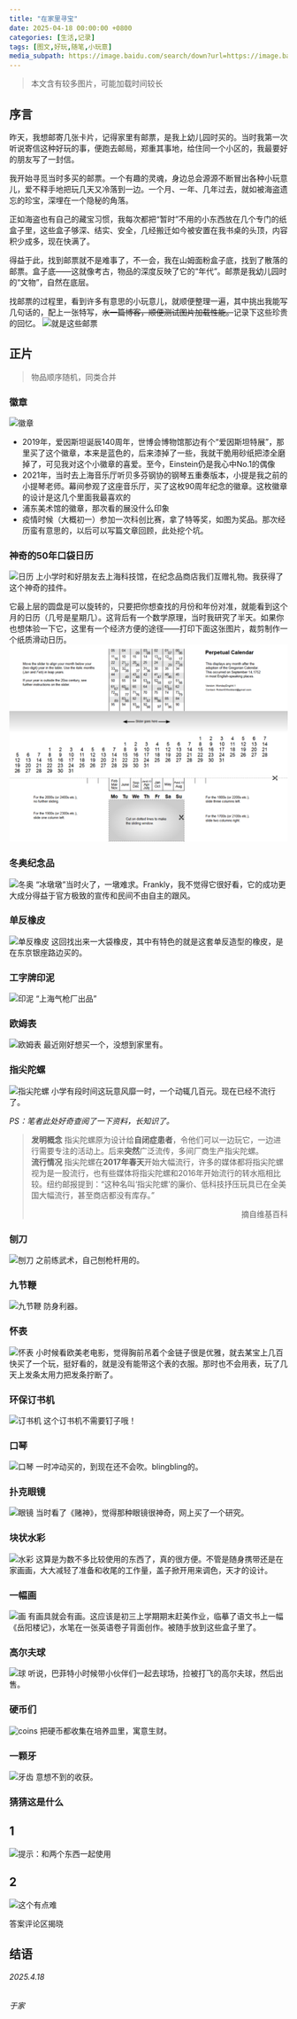 ```yaml
---
title: "在家里寻宝"
date: 2025-04-18 00:00:00 +0800
categories: [生活,记录]
tags: [图文,好玩,随笔,小玩意]
media_subpath: https://image.baidu.com/search/down?url=https://image.baidu.com/search/down?url=https://tvax2.sinaimg.cn/large/008ulBlUgy1i0mdqoehxhj335s2dcu0y.jpg
---
```

>本文含有较多图片，可能加载时间较长

## 序言
昨天，我想邮寄几张卡片，记得家里有邮票，是我上幼儿园时买的。当时我第一次听说寄信这种好玩的事，便跑去邮局，郑重其事地，给住同一个小区的，我最要好的朋友写了一封信。

我开始寻觅当时多买的邮票。一个有趣的灵魂，身边总会源源不断冒出各种小玩意儿，爱不释手地把玩几天又冷落到一边。一个月、一年、几年过去，就如被海盗遗忘的珍宝，深埋在一个隐秘的角落。

正如海盗也有自己的藏宝习惯，我每次都把“暂时”不用的小东西放在几个专门的纸盒子里，这些盒子够深、结实、安全，几经搬迁如今被安置在我书桌的头顶，内容积少成多，现在快满了。

得益于此，找到邮票就不是难事了，不一会，我在山姆面粉盒子底，找到了散落的邮票。盒子底——这就像考古，物品的深度反映了它的“年代”。邮票是我幼儿园时的“文物”，自然在底层。

找邮票的过程里，看到许多有意思的小玩意儿，就顺便整理一遍，其中挑出我能写几句话的，配上一张特写，~~水一篇博客，顺便测试图片加载性能。~~记录下这些珍贵的回忆。
![就是这些邮票](https://image.baidu.com/search/down?url=https://image.baidu.com/search/down?url=https://tvax2.sinaimg.cn/large/008ulBlUgy1i0mdqoehxhj335s2dcu0y.jpg)

## 正片
>物品顺序随机，同类合并

### 徽章
![徽章](https://image.baidu.com/search/down?url=https://tvax4.sinaimg.cn/large/008ulBlUgy1i0mdruf0rij311b0b37ks.jpg)
- 2019年，爱因斯坦诞辰140周年，世博会博物馆那边有个“爱因斯坦特展”，那里买了这个徽章，本来是蓝色的，后来漆掉了一些，我就干脆用砂纸把漆全磨掉了，可见我对这个小徽章的喜爱。至今，Einstein仍是我心中No.1的偶像
- 2021年，当时去上海音乐厅听贝多芬钢协的钢琴五重奏版本，小提是我之前的小提琴老师。幕间参观了这座音乐厅，买了这枚90周年纪念的徽章。这枚徽章的设计是这几个里面我最喜欢的
- 浦东美术馆的徽章，那次看的展没什么印象
- 疫情时候（大概初一）参加一次科创比赛，拿了特等奖，如图为奖品。那次经历蛮有意思的，以后可以写篇文章回顾，此处挖个坑。

### 神奇的50年口袋日历
![日历](https://image.baidu.com/search/down?url=https://tvax3.sinaimg.cn/large/008ulBlUgy1i0mdrtx41cj30y70idnk0.jpg)
上小学时和好朋友去上海科技馆，在纪念品商店我们互赠礼物。我获得了这个神奇的挂件。

它最上层的圆盘是可以旋转的，只要把你想查找的月份和年份对准，就能看到这个月的日历（几号是星期几）。这背后有一个数学原理，当时我研究了半天。如果你也想体验一下它，这里有一个经济方便的途径——打印下面这张图片，裁剪制作一个纸质滑动日历。
![diy一个滑动100年日历](/assets/img/20250418/calendar.png)

### 冬奥纪念品
![冬奥](https://image.baidu.com/search/down?url=https://tvax1.sinaimg.cn/large/008ulBlUgy1i0mdrv2wr0j30jc0k9dxc.jpg)
“冰墩墩”当时火了，一墩难求。Frankly，我不觉得它很好看，它的成功更大成分得益于官方极致的宣传和民间不由自主的跟风。

### 单反橡皮
![单反橡皮](https://image.baidu.com/search/down?url=https://tvax2.sinaimg.cn/large/008ulBlUgy1i0mdry9ugrj335s2dcx6r.jpg)
这回找出来一大袋橡皮，其中有特色的就是这套单反造型的橡皮，是在东京银座路边买的。

### 工字牌印泥
![印泥](https://image.baidu.com/search/down?url=https://tvax2.sinaimg.cn/large/008ulBlUgy1i0mdqm8dgej335s2dcqv7.jpg)
“上海气枪厂出品”

### 欧姆表
![欧姆表](https://image.baidu.com/search/down?url=https://tvax2.sinaimg.cn/large/008ulBlUgy1i0mdribxavj32dc35sb2b.jpg)
最近刚好想买一个，没想到家里有。

### 指尖陀螺
![指尖陀螺](https://image.baidu.com/search/down?url=https://tvax1.sinaimg.cn/large/008ulBlUgy1i0mdrfag3oj335s2dcqv7.jpg)
小学有段时间这玩意风靡一时，一个动辄几百元。现在已经不流行了。

*PS：笔者此处好奇查阅了一下资料，长知识了。*
>**发明概念**
指尖陀螺原为设计给**自闭症患者**，令他们可以一边玩它，一边进行需要专注的活动上。后来**突然**广泛流传，多间厂商生产指尖陀螺。 <br>
>**流行情况**
指尖陀螺在**2017年春天**开始大幅流行，许多的媒体都将指尖陀螺视为是一股流行，也有些媒体将指尖陀螺和2016年开始流行的转水瓶相比较。纽约邮报提到：“这种名叫‘指尖陀螺’的廉价、低科技抒压玩具已在全美国大幅流行，甚至商店都没有库存。”
><p align="right">摘自维基百科</p>

### 刨刀
![刨刀](https://image.baidu.com/search/down?url=https://tvax1.sinaimg.cn/large/008ulBlUgy1i0mdqwpisnj335s2dcnpg.jpg)
之前练武术，自己刨枪杆用的。

### 九节鞭
![九节鞭](https://image.baidu.com/search/down?url=https://tvax1.sinaimg.cn/large/008ulBlUgy1i0mdrmqhtnj31w02iox6p.jpg)
防身利器。
### 怀表
![怀表](https://image.baidu.com/search/down?url=https://tvax3.sinaimg.cn/large/008ulBlUgy1i0mdrkxltkj335s2dcqv5.jpg)
小时候看欧美老电影，觉得胸前吊着个金链子很是优雅，就去某宝上几百快买了一个玩，挺好看的，就是没有能带这个表的衣服。那时也不会用表，玩了几天上发条太用力把发条拧断了。

### 环保订书机
![订书机](https://image.baidu.com/search/down?url=https://tvax1.sinaimg.cn/large/008ulBlUgy1i0mdqygd8oj31w02io7wh.jpg)
这个订书机不需要钉子哦！

### 口琴
![口琴](https://image.baidu.com/search/down?url=https://tvax1.sinaimg.cn/large/008ulBlUgy1i0mdr28ne1j32io1w0u0x.jpg)
一时冲动买的，到现在还不会吹。blingbling的。

### 扑克眼镜
![眼镜](https://image.baidu.com/search/down?url=https://tvax4.sinaimg.cn/large/008ulBlUgy1i0mdroa8jdj32io1w0qv5.jpg)
当时看了《赌神》，觉得那种眼镜很神奇，网上买了一个研究。

### 块状水彩
![水彩](https://image.baidu.com/search/down?url=https://tvax1.sinaimg.cn/large/008ulBlUgy1i0mdqt7csij335s2dcx6q.jpg)
这算是为数不多比较使用的东西了，真的很方便。不管是随身携带还是在家画画，大大减轻了准备和收尾的工作量，盖子掀开用来调色，天才的设计。

### 一幅画
![画](https://image.baidu.com/search/down?url=https://tvax2.sinaimg.cn/large/008ulBlUgy1i0mdqqq7ljj32dc35s1kz.jpg)
有画具就会有画。这应该是初三上学期期末赶美作业，临摹了语文书上一幅《岳阳楼记》，水笔在一张英语卷子背面创作。被随手放到这些盒子里了。

### 高尔夫球
![球](https://image.baidu.com/search/down?url=https://tvax1.sinaimg.cn/large/008ulBlUgy1i0mdrt1fo9j32io1w07wh.jpg)
听说，巴菲特小时候带小伙伴们一起去球场，捡被打飞的高尔夫球，然后出售。

### 硬币们
![coins](https://image.baidu.com/search/down?url=https://tvax2.sinaimg.cn/large/008ulBlUgy1i0mdr9yj92j335s2dce83.jpg)
把硬币都收集在培养皿里，寓意生财。

### 一颗牙
![牙齿](https://image.baidu.com/search/down?url=https://tvax2.sinaimg.cn/large/008ulBlUgy1i0mdrum66aj30gk0btjx3.jpg)
意想不到的收获。

### 猜猜这是什么
## 1
![提示：和两个东西一起使用](https://image.baidu.com/search/down?url=https://tvax3.sinaimg.cn/large/008ulBlUgy1i0mds1s3oej335s2dcb2c.jpg)

## 2
![这个有点难](https://image.baidu.com/search/down?url=https://tvax1.sinaimg.cn/large/008ulBlUgy1i0mdr3t35dj32io1w0x6p.jpg)

答案评论区揭晓

## 结语


###### 2025.4.18
###### 于家
